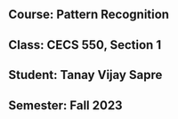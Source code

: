 ## Course: Pattern Recognition
## Class: CECS 550, Section 1
## Student:  Tanay Vijay Sapre
## Semester: Fall 2023
